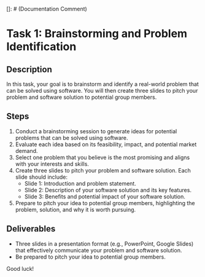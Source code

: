 []: # (Documentation Comment)
# Task 1: Brainstorming and Problem Identification

## Description
In this task, your goal is to brainstorm and identify a real-world problem that can be solved using software. You will then create three slides to pitch your problem and software solution to potential group members.

## Steps
1. Conduct a brainstorming session to generate ideas for potential problems that can be solved using software.
2. Evaluate each idea based on its feasibility, impact, and potential market demand.
3. Select one problem that you believe is the most promising and aligns with your interests and skills.
4. Create three slides to pitch your problem and software solution. Each slide should include:
    - Slide 1: Introduction and problem statement.
    - Slide 2: Description of your software solution and its key features.
    - Slide 3: Benefits and potential impact of your software solution.
5. Prepare to pitch your idea to potential group members, highlighting the problem, solution, and why it is worth pursuing.

## Deliverables
- Three slides in a presentation format (e.g., PowerPoint, Google Slides) that effectively communicate your problem and software solution.
- Be prepared to pitch your idea to potential group members.


Good luck!
